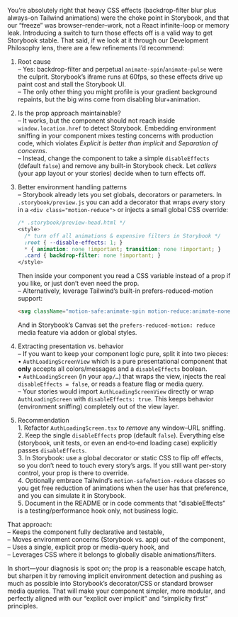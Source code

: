 You’re absolutely right that heavy CSS effects (backdrop-filter blur plus always-on Tailwind animations) were the choke point in Storybook, and that our “freeze” was browser–render–work, not a React infinite-loop or memory leak. Introducing a switch to turn those effects off is a valid way to get Storybook stable. That said, if we look at it through our Development Philosophy lens, there are a few refinements I’d recommend:

1. Root cause  
   ­– Yes: backdrop-filter and perpetual `animate-spin`/`animate-pulse` were the culprit. Storybook’s iframe runs at 60fps, so these effects drive up paint cost and stall the Storybook UI.  
   ­– The only other thing you might profile is your gradient background repaints, but the big wins come from disabling blur+animation.

2. Is the prop approach maintainable?  
   ­– It works, but the component should not reach inside `window.location.href` to detect Storybook. Embedding environment sniffing in your component mixes testing concerns with production code, which violates *Explicit is better than implicit* and *Separation of concerns*.  
   ­– Instead, change the component to take a simple `disableEffects` (default `false`) and remove any built-in Storybook check. Let *callers* (your app layout or your stories) decide when to turn effects off.

3. Better environment handling patterns  
   ­– Storybook already lets you set globals, decorators or parameters. In `.storybook/preview.js` you can add a decorator that wraps *every* story in a `<div class="motion-reduce">` or injects a small global CSS override:  
     ```css
     /* .storybook/preview-head.html */
     <style>
       /* turn off all animations & expensive filters in Storybook */
       :root { --disable-effects: 1; }
       * { animation: none !important; transition: none !important; }
       .card { backdrop-filter: none !important; }
     </style>
     ```  
     Then inside your component you read a CSS variable instead of a prop if you like, or just don’t even need the prop.  
   ­– Alternatively, leverage Tailwind’s built-in prefers-reduced-motion support:  
     ```html
     <svg className="motion-safe:animate-spin motion-reduce:animate-none …" />
     ```  
     And in Storybook’s Canvas set the `prefers-reduced-motion: reduce` media feature via addon or global styles.

4. Extracting presentation vs. behavior  
   ­– If you want to keep your component logic pure, split it into two pieces:  
     • `AuthLoadingScreenView` which is a pure presentational component that **only** accepts all colors/messages and a `disableEffects` boolean.  
     • `AuthLoadingScreen` (in your `app/…`) that wraps the view, injects the real `disableEffects = false`, or reads a feature flag or media query.  
   ­– Your stories would import `AuthLoadingScreenView` directly or wrap `AuthLoadingScreen` with `disableEffects: true`. This keeps behavior (environment sniffing) completely out of the view layer.

5. Recommendation  
   ­1. Refactor `AuthLoadingScreen.tsx` to *remove* any window–URL sniffing.  
   ­2. Keep the single `disableEffects` prop (default `false`). Everything else (storybook, unit tests, or even an end‐to‐end loading case) explicitly passes `disableEffects`.  
   ­3. In Storybook: use a global decorator or static CSS to flip off effects, so you don’t need to touch every story’s args. If you still want per-story control, your prop is there to override.  
   ­4. Optionally embrace Tailwind’s `motion-safe`/`motion-reduce` classes so you get free reduction of animations when the user has that preference, and you can simulate it in Storybook.  
   ­5. Document in the README or in code comments that “disableEffects” is a testing/performance hook only, not business logic.

That approach:  
– Keeps the component fully declarative and testable,  
– Moves environment concerns (Storybook vs. app) out of the component,  
– Uses a single, explicit prop or media-query hook, and  
– Leverages CSS where it belongs to globally disable animations/filters.

In short—your diagnosis is spot on; the prop is a reasonable escape hatch, but sharpen it by removing implicit environment detection and pushing as much as possible into Storybook’s decorator/CSS or standard browser media queries. That will make your component simpler, more modular, and perfectly aligned with our “explicit over implicit” and “simplicity first” principles.